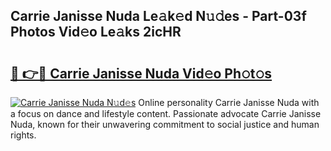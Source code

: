 ## Carrie Janisse Nuda Le𝚊k𝚎d N𝚞𝚍es - Part-03f Photos Vid𝚎o Le𝚊ks 2icHR

# <h2><a href="http://fbbm2ho.evod.top/?m=Carrie+Janisse+Nuda">🔗 👉🔴 Carrie Janisse Nuda Vid𝚎o Ph𝚘t𝚘s</a></h2>

[![Carrie Janisse Nuda N𝚞d𝚎s](https://i.imgur.com/8V9OHl7.gif)](http://fbbm2ho.evod.top/?m=Carrie+Janisse+Nuda)
Online personality Carrie Janisse Nuda with a focus on dance and lifestyle content. Passionate advocate Carrie Janisse Nuda, known for their unwavering commitment to social justice and human rights. 
